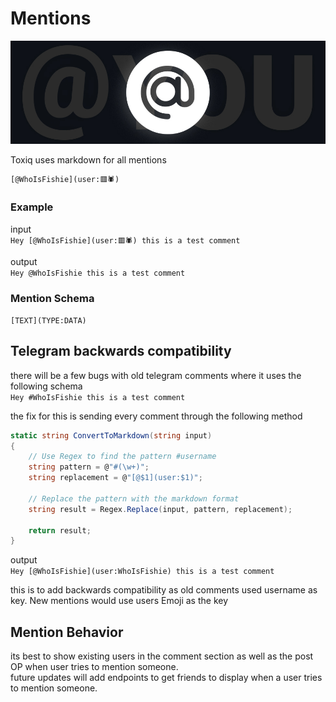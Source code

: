 # Mentions
![Logo](/Images/mention.jpg)   

Toxiq uses markdown for all mentions 

```
[@WhoIsFishie](user:🟥🕷️)
```

### Example

input  
```Hey [@WhoIsFishie](user:🟥🕷️) this is a test comment```

output  
```Hey @WhoIsFishie this is a test comment```


### Mention Schema

```[TEXT](TYPE:DATA)```

## Telegram backwards compatibility
there will be a few bugs with old telegram comments where it uses the following schema  
```Hey #WhoIsFishie this is a test comment```   

the fix for this is sending every comment through the following method

``` c#
static string ConvertToMarkdown(string input)
{
    // Use Regex to find the pattern #username
    string pattern = @"#(\w+)";
    string replacement = @"[@$1](user:$1)";

    // Replace the pattern with the markdown format
    string result = Regex.Replace(input, pattern, replacement);

    return result;
}
```

output  
```Hey [@WhoIsFishie](user:WhoIsFishie) this is a test comment```

this is to add backwards compatibility as old comments used username as key. New mentions would use users Emoji as the key

## Mention Behavior
its best to show existing users in the comment section as well as the post OP when user tries to mention someone.  
future updates will add endpoints to get friends to display when a user tries to mention someone.
